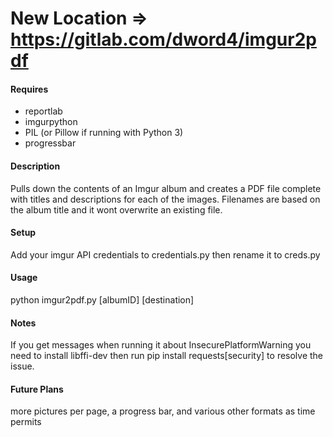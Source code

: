 # New Location => https://gitlab.com/dword4/imgur2pdf
#### Requires
* reportlab
* imgurpython
* PIL (or Pillow if running with Python 3)
* progressbar

#### Description
Pulls down the contents of an Imgur album and creates a PDF file complete with titles and descriptions for each of the images. Filenames are based on the album title and it wont overwrite an existing file.

#### Setup
Add your imgur API credentials to credentials.py then rename it to creds.py

#### Usage
python imgur2pdf.py [albumID] [destination]

#### Notes
If you get messages when running it about InsecurePlatformWarning you need to install libffi-dev then run pip install requests[security] to resolve the issue.

#### Future Plans
more pictures per page, a progress bar, and various other formats as time permits
